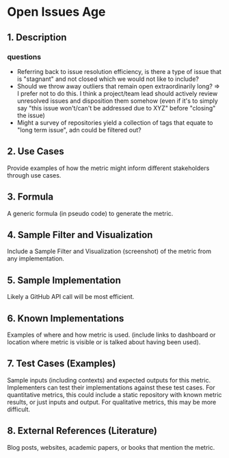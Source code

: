 # Open Issues Age

## 1. Description
### questions

  - Referring back to issue resolution efficiency, is there a type of issue that is "stagnant" and not closed which we would not like to include? 
  - Should we throw away outliers that remain open extraordinarily long? => I prefer not to do this.  I think a project/team lead should actively review unresolved issues and disposition them somehow (even if it's to simply say "this issue won't/can't be addressed due to XYZ" before "closing" the issue)
  - Might a survey of repositories yield a collection of tags that equate to "long term issue", adn could be filtered out? 


## 2. Use Cases
Provide examples of how the metric might inform different stakeholders through use cases.

## 3. Formula
A generic formula (in pseudo code) to generate the metric.

## 4. Sample Filter and Visualization
Include a Sample Filter and Visualization (screenshot) of the metric from any implementation.

## 5. Sample Implementation
Likely a GitHub API call will be most efficient. 

## 6. Known Implementations
Examples of where and how metric is used. (include links to dashboard or location where metric is visible or is talked about having been used).

## 7. Test Cases (Examples)
Sample inputs (including contexts) and expected outputs for this metric. Implementers can test their implementations against these test cases. For quantitative metrics, this could include a static repository with known metric results, or just inputs and output. For qualitative metrics, this may be more difficult.

## 8. External References (Literature)
Blog posts, websites, academic papers, or books that mention the metric.
